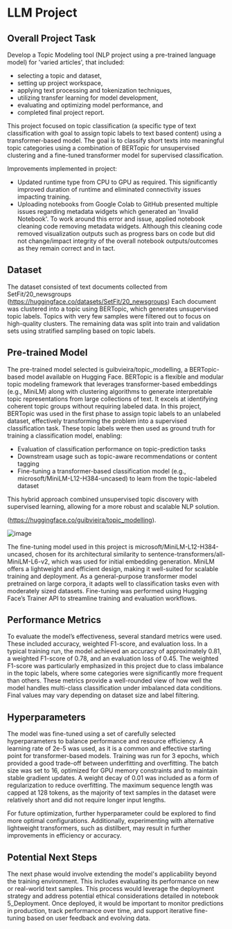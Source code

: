 # LLM Project
## Overall Project Task
Develop a Topic Modeling tool (NLP project using a pre-trained language model) for 'varied articles', that included: 
- selecting a topic and dataset,
- setting up project workspace,
- applying text processing and tokenization techniques,
- utilizing transfer learning for model development,
- evaluating and optimizing model performance, and
- completed final project report.

This project focused on topic classification (a specific type of text classification with goal to assign topic labels to text based content) using a transformer-based model. The goal is to classify short texts into meaningful topic categories using a combination of BERTopic for unsupervised clustering and a fine-tuned transformer model for supervised classification.

Improvements implemented in project:
-  Updated runtime type from CPU to GPU as required. This significantly improved duration of runtime and eliminated connectivity issues impacting training.
-  Uploading notebooks from Google Colab to GitHub presented multiple issues regarding metadata widgets which generated an 'Invalid Notebook'. To work around this error and issue, applied notebook cleaning code removing metadata widgets. Although this cleaning code removed visualization outputs such as progress bars on code but did not change/impact integrity of the overall notebook outputs/outcomes as they remain correct and in tact. 

## Dataset
The dataset consisted of text documents collected from SetFit/20_newsgroups (https://huggingface.co/datasets/SetFit/20_newsgroups)
Each document was clustered into a topic using BERTopic, which generates unsupervised topic labels. Topics with very few samples were filtered out to focus on high-quality clusters. The remaining data was split into train and validation sets using stratified sampling based on topic labels.

## Pre-trained Model
The pre-trained model selected is guibvieira/topic_modelling, a BERTopic-based model available on Hugging Face. BERTopic is a flexible and modular topic modeling framework that leverages transformer-based embeddings (e.g., MiniLM) along with clustering algorithms to generate interpretable topic representations from large collections of text. It excels at identifying coherent topic groups without requiring labeled data.
In this project, BERTopic was used in the first phase to assign topic labels to an unlabeled dataset, effectively transforming the problem into a supervised classification task. These topic labels were then used as ground truth for training a classification model, enabling:
- Evaluation of classification performance on topic-prediction tasks
- Downstream usage such as topic-aware recommendations or content tagging
- Fine-tuning a transformer-based classification model (e.g., microsoft/MiniLM-L12-H384-uncased) to learn from the topic-labeled dataset

This hybrid approach combined unsupervised topic discovery with supervised learning, allowing for a more robust and scalable NLP solution.

(https://huggingface.co/guibvieira/topic_modelling). 

![image](https://github.com/user-attachments/assets/e8f8d756-38dd-4f16-9207-440a3c32db87)

The fine-tuning model used in this project is microsoft/MiniLM-L12-H384-uncased, chosen for its architectural similarity to sentence-transformers/all-MiniLM-L6-v2, which was used for initial embedding generation. MiniLM offers a lightweight and efficient design, making it well-suited for scalable training and deployment. As a general-purpose transformer model pretrained on large corpora, it adapts well to classification tasks even with moderately sized datasets. Fine-tuning was performed using Hugging Face’s Trainer API to streamline training and evaluation workflows.

## Performance Metrics
To evaluate the model’s effectiveness, several standard metrics were used. These included accuracy, weighted F1-score, and evaluation loss. In a typical training run, the model achieved an accuracy of approximately 0.81, a weighted F1-score of 0.78, and an evaluation loss of 0.45. The weighted F1-score was particularly emphasized in this project due to class imbalance in the topic labels, where some categories were significantly more frequent than others. These metrics provide a well-rounded view of how well the model handles multi-class classification under imbalanced data conditions. Final values may vary depending on dataset size and label filtering.

## Hyperparameters
The model was fine-tuned using a set of carefully selected hyperparameters to balance performance and resource efficiency. A learning rate of 2e-5 was used, as it is a common and effective starting point for transformer-based models. Training was run for 3 epochs, which provided a good trade-off between underfitting and overfitting. The batch size was set to 16, optimized for GPU memory constraints and to maintain stable gradient updates. A weight decay of 0.01 was included as a form of regularization to reduce overfitting. The maximum sequence length was capped at 128 tokens, as the majority of text samples in the dataset were relatively short and did not require longer input lengths.

For future optimization, further hyperparameter could be explored to find more optimal configurations. Additionally, experimenting with alternative lightweight transformers, such as distilbert, may result in further improvements in efficiency or accuracy.

## Potential Next Steps
The next phase would involve extending the model's applicability beyond the training environment. This includes evaluating its performance on new or real-world text samples. This process would leverage the deployment strategy and address potential ethical considerations detailed in notebook 5_Deployment. Once deployed, it would be important to monitor predictions in production, track performance over time, and support iterative fine-tuning based on user feedback and evolving data.
